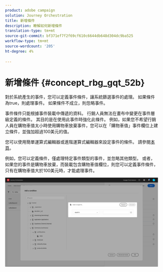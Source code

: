 ```yaml
---
product: adobe campaign
solution: Journey Orchestration
title: 新增條件
description: 瞭解如何新增條件
translation-type: tm+mt
source-git-commit: bf371ef7f2f69cf610c6644db648d304dc9ba525
workflow-type: tm+mt
source-wordcount: '205'
ht-degree: 4%

---
```




# 新增條件 {#concept_rbg_gqt_52b}

對於系統產生的事件，您可以定義事件條件，讓系統篩選事件的處理。 如果條件為true，則處理事件。 如果條件不成立，則忽略事件。

事件條件只能根據事件裝載中傳遞的資料。 行銷人員無法在畫布中變更在事件層級定義的條件。 其目的是在使用此事件時強化此條件。 例如，如果您不希望行銷人員在購物車值太小時使用購物車放棄事件，您可以在「購物車值」事件欄位上建立條件，並強加超過100美元的值。

您可以使用簡單運算式編輯器或進階運算式編輯器來設定事件的條件。 請參閱[本頁](../expression/expressionadvanced.md)。

例如，您可以定義條件，僅處理特定事件類型的事件，並忽略其他類型。 或者，如果您的事件是購物車放棄，而裝載包含購物車值欄位，則您可以定義事件條件，只有在購物車值大於100美元時，才能處理事件。

![](../assets/journey78.png)
